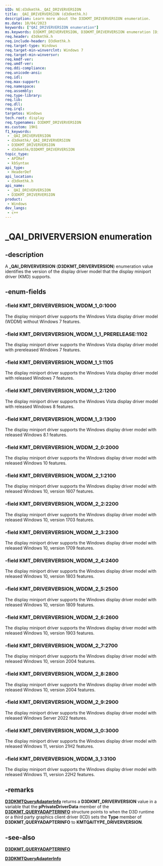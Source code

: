 ```yaml
---
UID: NE:d3dkmthk._QAI_DRIVERVERSION
title: _QAI_DRIVERVERSION (d3dkmthk.h)
description: Learn more about the D3DKMT_DRIVERVERSION enumeration.
ms.date: 10/04/2023
keywords: ["QAI_DRIVERVERSION enumeration"]
ms.keywords: D3DKMT_DRIVERVERSION, D3DKMT_DRIVERVERSION enumeration [Display Devices], KMT_DRIVERVERSION_WDDM_1_0, KMT_DRIVERVERSION_WDDM_1_1, KMT_DRIVERVERSION_WDDM_1_1_PRERELEASE, KMT_DRIVERVERSION_WDDM_1_2, KMT_DRIVERVERSION_WDDM_1_3, KMT_DRIVERVERSION_WDDM_2_0, OpenGL_Structs_2f7fe9d6-ec67-46b1-9c05-51d06d186fe1.xml, _QAI_DRIVERVERSION, _QAI_DRIVERVERSION enumeration [Display Devices], d3dkmthk/, d3dkmthk/KMT_DRIVERVERSION_WDDM_1_0, d3dkmthk/KMT_DRIVERVERSION_WDDM_1_1, d3dkmthk/KMT_DRIVERVERSION_WDDM_1_1_PRERELEASE, d3dkmthk/KMT_DRIVERVERSION_WDDM_1_2, d3dkmthk/KMT_DRIVERVERSION_WDDM_1_3, d3dkmthk/KMT_DRIVERVERSION_WDDM_2_0, d3dkmthk/_QAI_DRIVERVERSION, display.d3dkmt_driverversion
req.header: d3dkmthk.h
req.include-header: D3dkmthk.h
req.target-type: Windows
req.target-min-winverclnt: Windows 7
req.target-min-winversvr: 
req.kmdf-ver: 
req.umdf-ver: 
req.ddi-compliance: 
req.unicode-ansi: 
req.idl: 
req.max-support: 
req.namespace: 
req.assembly: 
req.type-library: 
req.lib: 
req.dll: 
req.irql: 
targetos: Windows
tech.root: display
req.typenames: D3DKMT_DRIVERVERSION
ms.custom: 19H1
f1_keywords:
 - _QAI_DRIVERVERSION
 - d3dkmthk/_QAI_DRIVERVERSION
 - D3DKMT_DRIVERVERSION
 - d3dkmthk/D3DKMT_DRIVERVERSION
topic_type:
 - APIRef
 - kbSyntax
api_type:
 - HeaderDef
api_location:
 - d3dkmthk.h
api_name:
 - _QAI_DRIVERVERSION
 - D3DKMT_DRIVERVERSION
product:
 - Windows
dev_langs:
 - c++
---
```


# _QAI_DRIVERVERSION enumeration

## -description

A **_QAI_DRIVERVERSION** (**D3DKMT_DRIVERVERSION**) enumeration value identifies the version of the display driver model that the display miniport driver (KMD) supports.

## -enum-fields

### -field KMT_DRIVERVERSION_WDDM_1_0:1000

The display miniport driver supports the Windows Vista display driver model (WDDM) without Windows 7 features.

### -field KMT_DRIVERVERSION_WDDM_1_1_PRERELEASE:1102

The display miniport driver supports the Windows Vista display driver model with prereleased Windows 7 features.

### -field KMT_DRIVERVERSION_WDDM_1_1:1105

The display miniport driver supports the Windows Vista display driver model with released Windows 7 features.

### -field KMT_DRIVERVERSION_WDDM_1_2:1200

The display miniport driver supports the Windows Vista display driver model with released Windows 8 features.

### -field KMT_DRIVERVERSION_WDDM_1_3:1300

The display miniport driver supports the Windows display driver model with released Windows 8.1 features.

### -field KMT_DRIVERVERSION_WDDM_2_0:2000

The display miniport driver supports the Windows display driver model with released Windows 10 features.

### -field KMT_DRIVERVERSION_WDDM_2_1:2100

The display miniport driver supports the Windows display driver model with released Windows 10, version 1607 features.

### -field KMT_DRIVERVERSION_WDDM_2_2:2200

The display miniport driver supports the Windows display driver model with released Windows 10, version 1703 features.

### -field KMT_DRIVERVERSION_WDDM_2_3:2300

The display miniport driver supports the Windows display driver model with released Windows 10, version 1709 features.

### -field KMT_DRIVERVERSION_WDDM_2_4:2400

The display miniport driver supports the Windows display driver model with released Windows 10, version 1803 features.

### -field KMT_DRIVERVERSION_WDDM_2_5:2500

The display miniport driver supports the Windows display driver model with released Windows 10, version 1809 features.

### -field KMT_DRIVERVERSION_WDDM_2_6:2600

The display miniport driver supports the Windows display driver model with released Windows 10, version 1903 features.

### -field KMT_DRIVERVERSION_WDDM_2_7:2700

The display miniport driver supports the Windows display driver model with released Windows 10, version 2004 features.

### -field KMT_DRIVERVERSION_WDDM_2_8:2800

The display miniport driver supports the Windows display driver model with released Windows 10, version 2004 features.

### -field KMT_DRIVERVERSION_WDDM_2_9:2900

The display miniport driver supports the Windows display driver model with released Windows Server 2022 features.

### -field KMT_DRIVERVERSION_WDDM_3_0:3000

The display miniport driver supports the Windows display driver model with released Windows 11, version 21H2 features.

### -field KMT_DRIVERVERSION_WDDM_3_1:3100

The display miniport driver supports the Windows display driver model with released Windows 11, version 22H2 features.

## -remarks

[**D3DKMTQueryAdapterInfo**](..\d3dkmthk\nf-d3dkmthk-d3dkmtqueryadapterinfo.md) returns a **D3DKMT_DRIVERVERSION** value in a variable that the **pPrivateDriverData** member of the [**D3DKMT_QUERYADAPTERINFO**](..\d3dkmthk\ns-d3dkmthk-_d3dkmt_queryadapterinfo.md) structure points to when the D3D runtime or a third party graphics client driver (ICD) sets the **Type** member of **D3DKMT_QUERYADAPTERINFO** to **KMTQAITYPE_DRIVERVERSION**.

## -see-also

[**D3DKMT_QUERYADAPTERINFO**](..\d3dkmthk\ns-d3dkmthk-_d3dkmt_queryadapterinfo.md)

[**D3DKMTQueryAdapterInfo**](..\d3dkmthk\nf-d3dkmthk-d3dkmtqueryadapterinfo.md)
